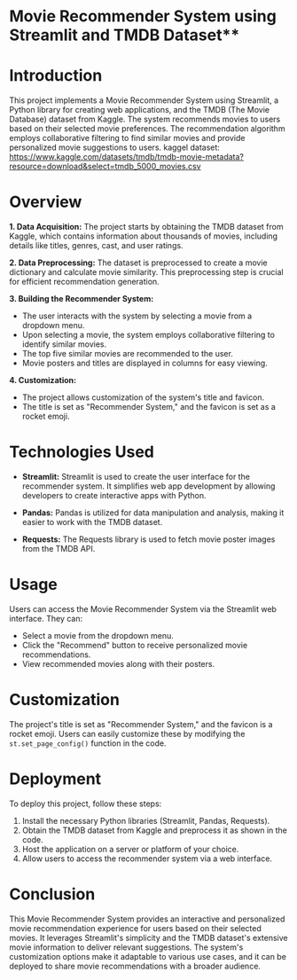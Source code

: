 # Movie Recommender System using Streamlit and TMDB Dataset**

# Introduction

This project implements a Movie Recommender System using Streamlit, a Python library for creating web applications, and the TMDB (The Movie Database) dataset from Kaggle. The system recommends movies to users based on their selected movie preferences. The recommendation algorithm employs collaborative filtering to find similar movies and provide personalized movie suggestions to users.
kaggel dataset: https://www.kaggle.com/datasets/tmdb/tmdb-movie-metadata?resource=download&select=tmdb_5000_movies.csv

# Overview

**1. Data Acquisition:**
   The project starts by obtaining the TMDB dataset from Kaggle, which contains information about thousands of movies, including details like titles, genres, cast, and user ratings.

**2. Data Preprocessing:**
   The dataset is preprocessed to create a movie dictionary and calculate movie similarity. This preprocessing step is crucial for efficient recommendation generation.

**3. Building the Recommender System:**
   - The user interacts with the system by selecting a movie from a dropdown menu.
   - Upon selecting a movie, the system employs collaborative filtering to identify similar movies.
   - The top five similar movies are recommended to the user.
   - Movie posters and titles are displayed in columns for easy viewing.

**4. Customization:**
   - The project allows customization of the system's title and favicon.
   - The title is set as "Recommender System," and the favicon is set as a rocket emoji.

# Technologies Used

- **Streamlit:** Streamlit is used to create the user interface for the recommender system. It simplifies web app development by allowing developers to create interactive apps with Python.

- **Pandas:** Pandas is utilized for data manipulation and analysis, making it easier to work with the TMDB dataset.

- **Requests:** The Requests library is used to fetch movie poster images from the TMDB API.

# Usage

Users can access the Movie Recommender System via the Streamlit web interface. They can:
- Select a movie from the dropdown menu.
- Click the "Recommend" button to receive personalized movie recommendations.
- View recommended movies along with their posters.

# Customization

The project's title is set as "Recommender System," and the favicon is a rocket emoji. Users can easily customize these by modifying the `st.set_page_config()` function in the code.

# Deployment

To deploy this project, follow these steps:
1. Install the necessary Python libraries (Streamlit, Pandas, Requests).
2. Obtain the TMDB dataset from Kaggle and preprocess it as shown in the code.
3. Host the application on a server or platform of your choice.
4. Allow users to access the recommender system via a web interface.

# Conclusion

This Movie Recommender System provides an interactive and personalized movie recommendation experience for users based on their selected movies. It leverages Streamlit's simplicity and the TMDB dataset's extensive movie information to deliver relevant suggestions. The system's customization options make it adaptable to various use cases, and it can be deployed to share movie recommendations with a broader audience.
